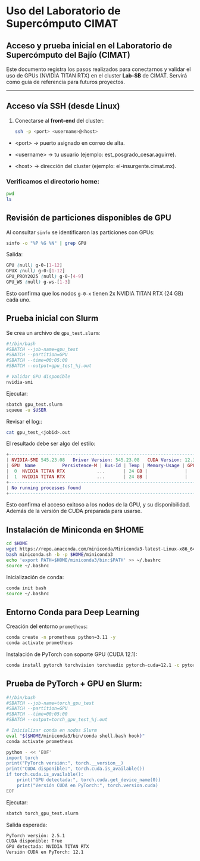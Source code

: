 # Uso del Laboratorio de Supercómputo CIMAT

## Acceso y prueba inicial en el Laboratorio de Supercómputo del Bajío (CIMAT)

Este documento registra los pasos realizados para conectarnos y validar el uso de GPUs (NVIDIA TITAN RTX) en el cluster **Lab-SB** de CIMAT. Servirá como guía de referencia para futuros proyectos.

---

## Acceso vía SSH (desde Linux)

1. Conectarse al **front-end** del cluster:
   ```bash
   ssh -p <port> <username>@<host>

* \<port\> → puerto asignado en correo de alta.

* \<username\> → tu usuario (ejemplo: est_posgrado_cesar.aguirre).

* \<host\> → dirección del cluster (ejemplo: el-insurgente.cimat.mx).

### Verificamos el directorio home:

```bash
pwd
ls
```

## Revisión de particiones disponibles de GPU

Al consultar ```sinfo``` se identificaron las particiones con GPUs:

```bash
sinfo -o "%P %G %N" | grep GPU
```

Salida:

```scss
GPU (null) g-0-[1-12]
GPUX (null) g-0-[1-12]
GPU_PROY2025 (null) g-0-[4-9]
GPU_WS (null) g-ws-[1-3] 
```

Esto confirma que los nodos ```g-0-x``` tienen 2x NVIDIA TITAN RTX (24 GB) cada uno.


## Prueba inicial con Slurm 

Se crea un archivo de ```gpu_test.slurm```:

```bash
#!/bin/bash
#SBATCH --job-name=gpu_test
#SBATCH --partition=GPU
#SBATCH --time=00:05:00
#SBATCH --output=gpu_test_%j.out

# Validar GPU disponible
nvidia-smi
```

Ejecutar:

```bash
sbatch gpu_test.slurm
squeue -u $USER
```

Revisar el log::

```bash
cat gpu_test_<jobid>.out
```

El resultado debe ser algo del estilo:

```lua
+---------------------------------------------------------------------------------------+
| NVIDIA-SMI 545.23.08   Driver Version: 545.23.08   CUDA Version: 12.3                 |
| GPU  Name          Persistence-M | Bus-Id | Temp | Memory-Usage | GPU-Util | Compute M|
|  0  NVIDIA TITAN RTX            ...       | 24 GB |              |         |          |
|  1  NVIDIA TITAN RTX            ...       | 24 GB |              |         |          |
+---------------------------------------------------------------------------------------+
| No running processes found                                                           |
+---------------------------------------------------------------------------------------+
```

Esto confirma el acceso exitoso a los nodos de la GPU, y su disponibilidad. Además de la versión de CUDA preparada para usarse. 


## Instalación de Miniconda en $HOME

```bash
cd $HOME
wget https://repo.anaconda.com/miniconda/Miniconda3-latest-Linux-x86_64.sh -O miniconda.sh
bash miniconda.sh -b -p $HOME/miniconda3
echo 'export PATH=$HOME/miniconda3/bin:$PATH' >> ~/.bashrc
source ~/.bashrc
```

Inicialización de conda:

```bash
conda init bash
source ~/.bashrc
```

## Entorno Conda para Deep Learning

Creación del entorno ```prometheus```:

```bash
conda create -n prometheus python=3.11 -y
conda activate prometheus
```

Instalación de PyTorch con soporte GPU (CUDA 12.1):

```bash
conda install pytorch torchvision torchaudio pytorch-cuda=12.1 -c pytorch -c nvidia -y
```

## Prueba de PyTorch + GPU en Slurm:

```bash
#!/bin/bash
#SBATCH --job-name=torch_gpu_test
#SBATCH --partition=GPU
#SBATCH --time=00:05:00
#SBATCH --output=torch_gpu_test_%j.out

# Inicializar conda en nodos Slurm
eval "$($HOME/miniconda3/bin/conda shell.bash hook)"
conda activate prometheus

python - << 'EOF'
import torch
print("PyTorch versión:", torch.__version__)
print("CUDA disponible:", torch.cuda.is_available())
if torch.cuda.is_available():
    print("GPU detectada:", torch.cuda.get_device_name(0))
    print("Versión CUDA en PyTorch:", torch.version.cuda)
EOF
```

Ejecutar:

```bash
sbatch torch_gpu_test.slurm
```

Salida esperada:

```bash
PyTorch versión: 2.5.1
CUDA disponible: True
GPU detectada: NVIDIA TITAN RTX
Versión CUDA en PyTorch: 12.1
```
